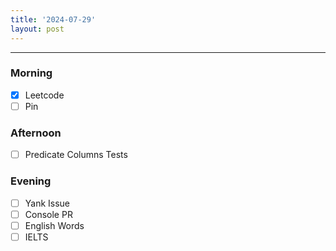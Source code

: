 ```yaml
---
title: '2024-07-29'
layout: post
---
```


---

### Morning

- [x] Leetcode
- [ ] Pin

### Afternoon

- [ ] Predicate Columns Tests

### Evening

- [ ] Yank Issue
- [ ] Console PR
- [ ] English Words
- [ ] IELTS
